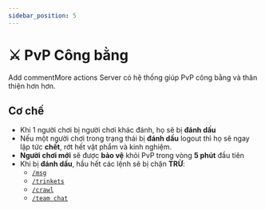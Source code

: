 ```yaml
---
sidebar_position: 5
---
```


# ⚔️ PvP Công bằng
Add commentMore actions
Server có hệ thống giúp PvP công bằng và thân thiện hơn hơn.
## Cơ chế

- Khi 1 người chơi bị người chơi khác đánh, họ sẽ bị **đánh dấu**
- Nếu một người chơi trong trạng thái bị **đánh dấu** logout thì họ sẽ ngay lập tức **chết**, rớt hết vật phẩm và kinh nghiệm.
- **Người chơi mới** sẽ được **bảo vệ** khỏi PvP trong vòng **5 phút** đầu tiên
- Khi bị **đánh dấu**, hầu hết các lệnh sẽ bị chặn **TRỪ**:
  - [`/msg`](../Commands/other.md)
  - [`/trinkets`](../Commands/other.md)
  - [`/crawl`](../Commands/pose.md)
  - [`/team chat`](./team.md)
